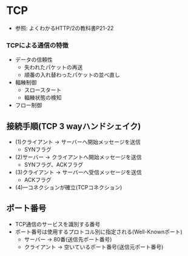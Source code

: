 # TCP
- 参照: よくわかるHTTP/2の教科書P21-22

### TCPによる通信の特徴
- データの信頼性
  - 失われたパケットの再送
  - 順番の入れ替わったパケットの並べ直し
- 輻輳制御
  - スロースタート
  - 輻輳状態の検知
- フロー制御

## 接続手順(TCP 3 wayハンドシェイク)
- (1)クライアント -> サーバーへ開始メッセージを送信
  - SYNフラグ
- (2)サーバー -> クライアントへ開始メッセージを送信
  - SYNフラグ、ACKフラグ
- (3)クライアント -> サーバーへ受信メッセージを送信
  - ACKフラグ
- (4)一コネクションが確立(TCPコネクション)

## ポート番号
- TCP通信のサービスを識別する番号
- ポート番号は使用するプロトコル別に指定される(Well-Knownポート)
  - サーバー -> 80番(送信先ポート番号)
  - クライアント -> 空いているポート番号(送信元ポート番号)
